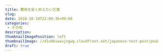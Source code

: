 ```yaml
---
title: 費用を安く抑えたい乞客
slug: 
date: 2018-10-18T22:09:36+09:00
categories: 
 - その他
description: 
thumbnailImagePosition: left
thumbnailImage: //d1u9biwaxjngwg.cloudfront.net/japanese-test-post/peak-140.jpg
draft: true
---
```


<!--more-->


